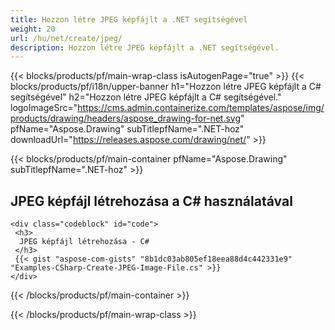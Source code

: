 ```yaml
---
title: Hozzon létre JPEG képfájlt a .NET segítségével
weight: 20
url: /hu/net/create/jpeg/
description: Hozzon létre JPEG képfájlt a .NET segítségével.
---
```


{{< blocks/products/pf/main-wrap-class isAutogenPage="true" >}}
{{< blocks/products/pf/i18n/upper-banner h1="Hozzon létre JPEG képfájlt a C# segítségével" h2="Hozzon létre JPEG képfájlt a C# segítségével." logoImageSrc="https://cms.admin.containerize.com/templates/aspose/img/products/drawing/headers/aspose_drawing-for-net.svg" pfName="Aspose.Drawing" subTitlepfName=".NET-hoz" downloadUrl="https://releases.aspose.com/drawing/net/" >}}

{{< blocks/products/pf/main-container pfName="Aspose.Drawing" subTitlepfName=".NET-hoz" >}}

<h2>JPEG képfájl létrehozása a C# használatával</h2>

    <div class="codeblock" id="code">
     <h3>
      JPEG képfájl létrehozása - C#
     </h3>
     {{< gist "aspose-com-gists" "8b1dc03ab805ef18eea88d4c442331e9" "Examples-CSharp-Create-JPEG-Image-File.cs" >}}
    </div>

{{< /blocks/products/pf/main-container >}}


{{< /blocks/products/pf/main-wrap-class >}}
